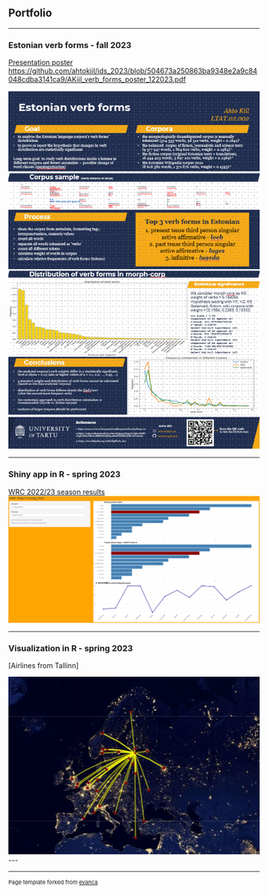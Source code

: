 ## Portfolio

---
### Estonian verb forms - fall 2023

[Presentation poster](/(https://github.com/ahtokiil/ids_2023/blob/504673a250863ba9348e2a9c84048cdba3141ca9/AKiil_verb_forms_poster_122023.pdf))
https://github.com/ahtokiil/ids_2023/blob/504673a250863ba9348e2a9c84048cdba3141ca9/AKiil_verb_forms_poster_122023.pdf

<img src="images/Poster_screenshot.png"/>

---
### Shiny app in R - spring 2023

[WRC 2022/23 season results](/https://wrc2022rally1.shinyapps.io/wrc_tulemused/)
<img src="images/WRC_shiny_screenshot.png"/>

---
### Visualization in R - spring 2023

[Airlines from Tallinn]

<img src="images/R_visualization_airlines_spring2023.JPG"/>
---

---
<p style="font-size:11px">Page template forked from <a href="https://github.com/evanca/quick-portfolio">evanca</a></p>
<!-- Remove above link if you don't want to attibute -->
